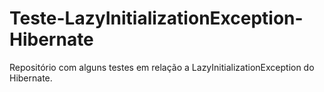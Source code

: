 # Teste-LazyInitializationException-Hibernate
Repositório com alguns testes em relação a LazyInitializationException do Hibernate.
